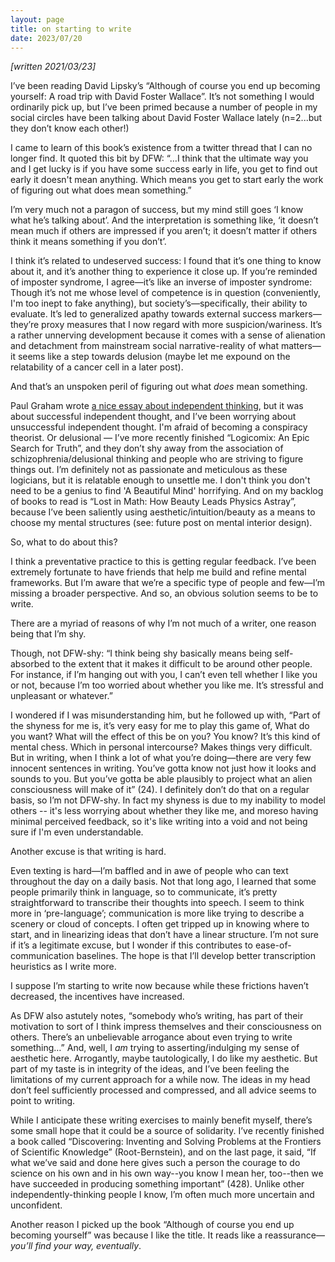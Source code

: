 ```yaml
---
layout: page
title: on starting to write
date: 2023/07/20
---
```


_[written 2021/03/23]_

I’ve been reading David Lipsky’s “Although of course you end up becoming yourself: A road trip with David Foster Wallace”. It’s not something I would ordinarily pick up, but I’ve been primed because a number of people in my social circles have been talking about David Foster Wallace lately (n=2...but they don’t know each other!) 

I came to learn of this book’s existence from a twitter thread that I can no longer find. It quoted this bit by DFW: “…I think that the ultimate way you and I get lucky is if you have some success early in life, you get to find out early it doesn't mean anything. Which means you get to start early the work of figuring out what does mean something.” 

I’m very much not a paragon of success, but my mind still goes ‘I know what he’s talking about’. And the interpretation is something like, ‘it doesn’t mean much if others are impressed if you aren’t; it doesn’t matter if others think it means something if you don’t’. 

I think it’s related to undeserved success: I found that it’s one thing to know about it, and it’s another thing to experience it close up. If you’re reminded of imposter syndrome, I agree—it’s like an inverse of imposter syndrome: Though it’s not me whose level of competence is in question (conveniently, I'm too inept to fake anything), but society’s—specifically, their ability to evaluate. It’s led to generalized apathy towards external success markers—they’re proxy measures that I now regard with more suspicion/wariness. It’s a rather unnerving development because it comes with a sense of alienation and detachment from mainstream social narrative-reality of what matters—it seems like a step towards delusion (maybe let me expound on the relatability of a cancer cell in a later post).

And that’s an unspoken peril of figuring out what _does_ mean something. 

Paul Graham wrote [a nice essay about independent thinking](http://www.paulgraham.com/think.html), but it was about successful independent thought, and I’ve been worrying about unsuccessful independent thought. I'm afraid of becoming a conspiracy theorist. Or delusional — I’ve more recently finished “Logicomix: An Epic Search for Truth”, and they don’t shy away from the association of schizophrenia/delusional thinking and people who are striving to figure things out. I’m definitely not as passionate and meticulous as these logicians, but it is relatable enough to unsettle me. I don't think you don't need to be a genius to find 'A Beautiful Mind' horrifying. And on my backlog of books to read is “Lost in Math: How Beauty Leads Physics Astray”, because I’ve been saliently using aesthetic/intuition/beauty as a means to choose my mental structures (see: future post on mental interior design).

So, what to do about this? 

I think a preventative practice to this is getting regular feedback. I’ve been extremely fortunate to have friends that help me build and refine mental frameworks. But I’m aware that we’re a specific type of people and few—I’m missing a broader perspective. And so, an obvious solution seems to be to write. 

There are a myriad of reasons of why I’m not much of a writer, one reason being that I’m shy. 

Though, not DFW-shy: “I think being shy basically means being self-absorbed to the extent that it makes it difficult to be around other people. For instance, if I’m hanging out with you, I can’t even tell whether I like you or not, because I’m too worried about whether you like me. It’s stressful and unpleasant or whatever.” 

I wondered if I was misunderstanding him, but he followed up with,  “Part of the shyness for me is, it’s very easy for me to play this game of, What do you want? What will the effect of this be on you? You know? It’s this kind of mental chess. Which in personal intercourse? Makes things very difficult. But in writing, when I think a lot of what you’re doing—there are very few innocent sentences in writing. You’ve gotta know not just how it looks and sounds to you. But you’ve gotta be able plausibly to project what an alien consciousness will make of it” (24). I definitely don’t do that on a regular basis, so I’m not DFW-shy. In fact my shyness is due to my inability to model others -- it's less worrying about whether they like me, and moreso having minimal perceived feedback, so it's like writing into a void and not being sure if I'm even understandable. 

Another excuse is that writing is hard. 

Even texting is hard—I’m baffled and in awe of people who can text throughout the day on a daily basis. Not that long ago, I learned that some people primarily think in language, so to communicate, it’s pretty straightforward to transcribe their thoughts into speech. I seem to think more in ‘pre-language’; communication is more like trying to describe a scenery or cloud of concepts. I often get tripped up in knowing where to start, and in linearizing ideas that don’t have a linear structure. I’m not sure if it’s a legitimate excuse, but I wonder if this contributes to ease-of-communication baselines. The hope is that I’ll develop better transcription heuristics as I write more.

I suppose I’m starting to write now because while these frictions haven’t decreased, the incentives have increased. 

As DFW also astutely notes, “somebody who’s writing, has part of their motivation to sort of I think impress themselves and their consciousness on others. There’s an unbelievable arrogance about even trying to write something…” And, well, I _am_ trying to asserting/indulging my sense of aesthetic here. Arrogantly, maybe tautologically, I do like my aesthetic. But part of my taste is in integrity of the ideas, and I’ve been feeling the limitations of my current approach for a while now. The ideas in my head don’t feel sufficiently processed and compressed, and all advice seems to point to writing.

While I anticipate these writing exercises to mainly benefit myself, there’s some small hope that it could be a source of solidarity. I’ve recently finished a book called “Discovering: Inventing and Solving Problems at the Frontiers of Scientific Knowledge” (Root-Bernstein), and on the last page, it said, “If what we’ve said and done here gives such a person the courage to do science on his own and in his own way--you know I mean her, too--then we have succeeded in producing something important” (428). Unlike other independently-thinking people I know, I’m often much more uncertain and unconfident. 

Another reason I picked up the book “Although of course you end up becoming yourself” was because I like the title. It reads like a reassurance—_you’ll find your way, eventually_. 